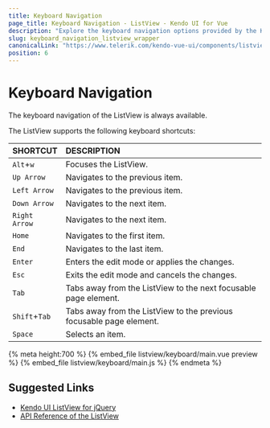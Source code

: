```yaml
---
title: Keyboard Navigation
page_title: Keyboard Navigation - ListView - Kendo UI for Vue
description: "Explore the keyboard navigation options provided by the Kendo UI ListView wrapper for Vue."
slug: keyboard_navigation_listview_wrapper
canonicalLink: "https://www.telerik.com/kendo-vue-ui/components/listview"
position: 6
---
```


<div><WrapperBanner link="/kendo-vue-ui/components/listview"></WrapperBanner></div>

# Keyboard Navigation

The keyboard navigation of the ListView is always available.

The ListView supports the following keyboard shortcuts:

| SHORTCUT      |DESCRIPTION |
|:---           |:---|
|`Alt`+`w`      | Focuses the ListView.|
|`Up Arrow`     | Navigates to the previous item.|
|`Left Arrow`   | Navigates to the previous item.|
|`Down Arrow`   | Navigates to the next item. |
|`Right Arrow`  | Navigates to the next item. |
|`Home`         | Navigates to the first item. |
|`End`          | Navigates to the last item. |
|`Enter`        | Enters the edit mode or applies the changes. |
|`Esc`          | Exits the edit mode and cancels the changes. |
|`Tab`          | Tabs away from the ListView to the next focusable page element. |
|`Shift`+`Tab`  | Tabs away from the ListView to the previous focusable page element. |
|`Space`        | Selects an item. |

{% meta height:700 %}
{% embed_file listview/keyboard/main.vue preview %}
{% embed_file listview/keyboard/main.js %}
{% endmeta %}

## Suggested Links

* [Kendo UI ListView for jQuery](https://docs.telerik.com/kendo-ui/controls/data-management/listview/overview)
* [API Reference of the ListView](https://docs.telerik.com/kendo-ui/api/javascript/ui/listview)
